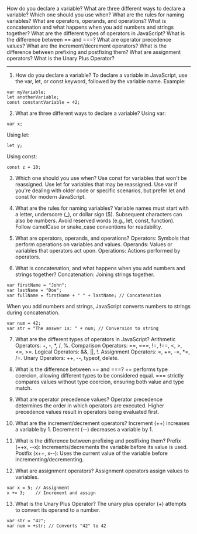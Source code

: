 How do you declare a variable?
What are three different ways to declare a variable?
Which one should you use when?
What are the rules for naming variables?
What are operators, operands, and operations?
What is concatenation and what happens when you add numbers and strings together?
What are the different types of operators in JavaScript?
What is the difference between == and ===?
What are operator precedence values?
What are the increment/decrement operators?
What is the difference between prefixing and postfixing them?
What are assignment operators?
What is the Unary Plus Operator?

___
1. How do you declare a variable?
To declare a variable in JavaScript, use the var, let, or const keyword, followed by the variable name.
Example:

```
var myVariable;
let anotherVariable;
const constantVariable = 42;
```

2. What are three different ways to declare a variable?
Using var:

```
var x;
```

Using let:

```
let y;
```

Using const:

```
const z = 10;
```

3. Which one should you use when?
Use const for variables that won't be reassigned.
Use let for variables that may be reassigned.
Use var if you're dealing with older code or specific scenarios, but prefer let and const for modern JavaScript.

4. What are the rules for naming variables?
Variable names must start with a letter, underscore (_), or dollar sign ($).
Subsequent characters can also be numbers.
Avoid reserved words (e.g., let, const, function).
Follow camelCase or snake_case conventions for readability.

5.  What are operators, operands, and operations?
Operators: Symbols that perform operations on variables and values.
Operands: Values or variables that operators act upon.
Operations: Actions performed by operators.

6. What is concatenation, and what happens when you add numbers and strings together?
Concatenation: Joining strings together.
```
var firstName = "John";
var lastName = "Doe";
var fullName = firstName + " " + lastName; // Concatenation

```

When you add numbers and strings, JavaScript converts numbers to strings during concatenation.
```
var num = 42;
var str = "The answer is: " + num; // Conversion to string
```


7. What are the different types of operators in JavaScript?
Arithmetic Operators: +, -, *, /, %.
Comparison Operators: ==, ===, !=, !==, <, >, <=, >=.
Logical Operators: &&, ||, !.
Assignment Operators: =, +=, -=, *=, /=.
Unary Operators: ++, --, typeof, delete.


8. What is the difference between == and ===?
== performs type coercion, allowing different types to be considered equal.
=== strictly compares values without type coercion, ensuring both value and type match.

9. What are operator precedence values?
Operator precedence determines the order in which operators are executed.
Higher precedence values result in operators being evaluated first.

10. What are the increment/decrement operators?
Increment (++) increases a variable by 1.
Decrement (--) decreases a variable by 1.


11. What is the difference between prefixing and postfixing them?
Prefix (++x, --x): Increments/decrements the variable before its value is used.
Postfix (x++, x--): Uses the current value of the variable before incrementing/decrementing.


12. What are assignment operators?
Assignment operators assign values to variables.
```
var x = 5; // Assignment
x += 3;    // Increment and assign

```

13. What is the Unary Plus Operator?
The unary plus operator (+) attempts to convert its operand to a number.
```
var str = "42";
var num = +str; // Converts "42" to 42

```